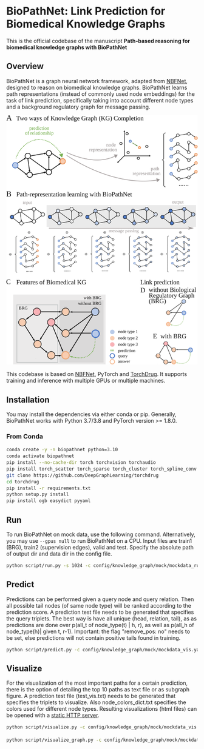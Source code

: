 # BioPathNet: Link Prediction for Biomedical Knowledge Graphs #

This is the official codebase of the manuscript **Path-based reasoning for biomedical knowledge graphs with BioPathNet**

## Overview ##
BioPathNet is a graph neural network framework, adapted from [NBFNet][paper],
designed to reason on biomedical knowledge graphs. BioPathNet learns path representations
(instead of commonly used node embeddings) for the task of link prediction, 
specifically taking into account different node types and a 
background regulatory graph for message passing.


[paper]: https://arxiv.org/pdf/2106.06935.pdf

<img src="asset/biopathnet.png" width="600">

This codebase is based on [NBFNet][NBFNetgithub], PyTorch and [TorchDrug]. It supports training and inference
with multiple GPUs or multiple machines.

[TorchDrug]: https://github.com/DeepGraphLearning/torchdrug
[NBFNetgithub]: https://github.com/DeepGraphLearning/NBFNet

## Installation ##

You may install the dependencies via either conda or pip. Generally, BioPathNet works
with Python 3.7/3.8 and PyTorch version >= 1.8.0.

### From Conda ###

```bash
conda create -y -n biopathnet python=3.10
conda activate biopathnet
pip install --no-cache-dir torch torchvision torchaudio
pip install torch_scatter torch_sparse torch_cluster torch_spline_conv -f https://data.pyg.org/whl/torch-2.0.0+cpu.html
git clone https://github.com/DeepGraphLearning/torchdrug
cd torchdrug
pip install -r requirements.txt
python setup.py install
pip install ogb easydict pyyaml
```


## Run ##

To run BioPathNet on mock data, use the following command. Alternatively, you
may use `--gpus null` to run BioPathNet on a CPU. Input files are train1 (BRG), train2 (supervision edges),
valid and test. Specify the absolute path of output dir and data dir in the config file.

```bash
python script/run.py -s 1024 -c config/knowledge_graph/mock/mockdata_run.yaml --gpus [0] 
```

## Predict ##
Predictions can be performed given a query node and query relation. Then all possible tail nodes (of same node type) 
will be ranked according to the prediction score. A prediction test file needs to be generated that specifies the query triplets.
The best way is have all unique (head, relation, tail), as as predictions are done over p(all_t of node_type(t) | h, r), 
as well as p(all_h of node_type(h)| given t, r-1). Important: the flag "remove_pos: no" needs to be set, else predictions will not
contain positive tails found in training.

```bash
python script/predict.py -c config/knowledge_graph/mock/mockdata_vis.yaml --gpus [0] --checkpoint dir/to/checkpoint/model_epoch_8.pth
```

## Visualize ##

For the visualization of the most important paths for a certain prediction, there is the option of detailing the top 10 paths
as text file or as subgraph figure. A prediction test file (test_vis.txt) needs to be generated that specifies the triplets to visualize.
Also node_colors_dict.txt specifies the colors used for different node types. Resulting visualizations (html files) can be opened with a
[static HTTP server](https://stackoverflow.com/questions/38497334/how-to-run-html-file-on-localhost). 

```bash
python script/visualize.py -c config/knowledge_graph/mock/mockdata_vis.yaml --gpus [0] --checkpoint dir/to/checkpoint/model_epoch_8.pth

python script/visualize_graph.py -c config/knowledge_graph/mock/mockdata_vis.yaml --gpus [0] --checkpoint dir/to/checkpoint/model_epoch_8.pth
```